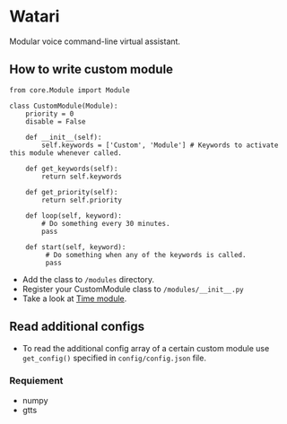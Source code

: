 # Watari
Modular voice command-line virtual assistant. 

## How to write custom module
```
from core.Module import Module

class CustomModule(Module):
    priority = 0
    disable = False

    def __init__(self):
        self.keywords = ['Custom', 'Module'] # Keywords to activate this module whenever called.

    def get_keywords(self):
        return self.keywords

    def get_priority(self):
        return self.priority

    def loop(self, keyword):
        # Do something every 30 minutes.
        pass

    def start(self, keyword):
         # Do something when any of the keywords is called.
         pass
```
- Add the class to `/modules` directory.
- Register your CustomModule class to `/modules/__init__.py`
- Take a look at [Time module](https://github.com/mohabmes/Watari/blob/main/modules/Time.py).

## Read additional configs
- To read the additional config array of a certain custom module use `get_config()` specified in `config/config.json` file.

### Requiement
- numpy
- gtts
